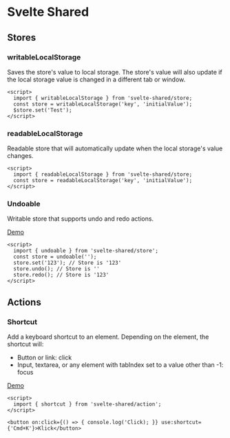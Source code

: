 # Svelte Shared

## Stores

### writableLocalStorage

Saves the store's value to local storage. The store's value will also update if the local storage value is changed in a different tab or window.

```
<script>
  import { writableLocalStorage } from 'svelte-shared/store;
  const store = writableLocalStorage('key', 'initialValue');
  $store.set('Test');
</script>
```

### readableLocalStorage

Readable store that will automatically update when the local storage's value changes.

```
<script>
  import { readableLocalStorage } from 'svelte-shared/store;
  const store = readableLocalStorage('key', 'initialValue');
</script>
```

### Undoable

Writable store that supports undo and redo actions.

[Demo](https://svelte.dev/repl/24f0928dd21341e79f8c3124b1187604?version=3.50.1)

```
<script>
  import { undoable } from 'svelte-shared/store';
  const store = undoable('');
  store.set('123'); // Store is '123'
  store.undo(); // Store is ''
  store.redo(); // Store is '123'
</script>
```

## Actions

### Shortcut

Add a keyboard shortcut to an element. Depending on the element, the shortcut will:

- Button or link: click
- Input, textarea, or any element with tabIndex set to a value other than -1: focus

[Demo](https://svelte.dev/repl/24f0928dd21341e79f8c3124b1187604?version=3.50.1)

```
<script>
  import { shortcut } from 'svelte-shared/action';
</script>

<button on:click={() => { console.log('Click); }} use:shortcut={'Cmd+K'}>Klick</button>
```
